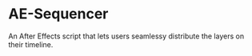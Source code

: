 # AE-Sequencer
An After Effects script that lets users seamlessy distribute the layers on their timeline.
